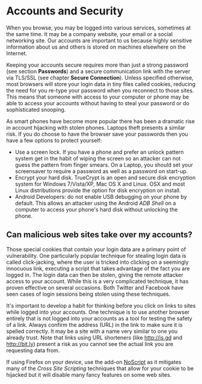 Accounts and Security
=====================

When you browse, you may be logged into various services, sometimes at the same time. It may be a company website, your email or a social networking site. Our accounts are important to us because highly sensitive information about us and others is stored on machines elsewhere on the Internet.

Keeping your accounts secure requires more than just a strong password (see section **Passwords**) and a secure communication link with the server via TLS/SSL (see chapter **Secure Connection**). Unless specified otherwise, most browsers will store your login data in tiny files called cookies, reducing the need for you re-type your password when you reconnect to those sites. This means that someone with access to your computer or phone may be able to access your accounts without having to steal your password or do sophisticated snooping.

As smart phones have become more popular there has been a dramatic rise in account hijacking with stolen phones. Laptops theft presents a similar risk. If you do choose to have the browser save your passwords then you have a few options to protect yourself:

 * Use a screen lock. If you have a phone and prefer an unlock pattern system get in the habit of wiping the screen so an attacker can not guess the pattern from finger smears. On a Laptop, you should set your screensaver to require a password as well as a password on start-up.
 * Encrypt your hard disk. TrueCrypt is an open and secure disk encryption system for Windows 7/Vista/XP, Mac OS X and Linux. OSX and most Linux distributions provide the option for disk encryption on install.
 * Android Developers: do not enable USB debugging on your phone by default. This allows an attacker using the Android *ADB Shell* on a computer to access your phone's hard disk without unlocking the phone.

Can malicious web sites take over my accounts?
----------------------------------------------

Those special cookies that contain your login data are a primary point of vulnerability. One particularly popular technique for stealing login data is called click-jacking, where the user is tricked into clicking on a seemingly innocuous link, executing a script that takes advantage of the fact you are logged in. The login data can then be stolen, giving the remote attacker access to your account. While this is a very complicated technique, it has proven effective on several occasions. Both Twitter and Facebook have seen cases of login sessions being stolen using these techniques.

It's important to develop a habit for thinking before you click on links to sites while logged into your accounts. One technique is to use another browser entirely that is not logged into your accounts as a tool for testing the safety of a link. Always confirm the address (URL) in the link to make sure it is spelled correctly. It may be a site with a name very similar to one you already trust. Note that links using URL shorteners (like http://is.gd and http://bit.ly) present a risk as you cannot see the actual link you are requesting data from.

If using Firefox on your device, use the add-on [NoScript](http://noscript.net) as it mitigates many of the *Cross Site Scripting* techniques that allow for your cookie to be hijacked but it will disable many fancy features on some web sites.
